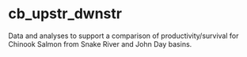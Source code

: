 # cb_upstr_dwnstr
Data and analyses to support a comparison of productivity/survival for Chinook Salmon from Snake River and John Day basins.
